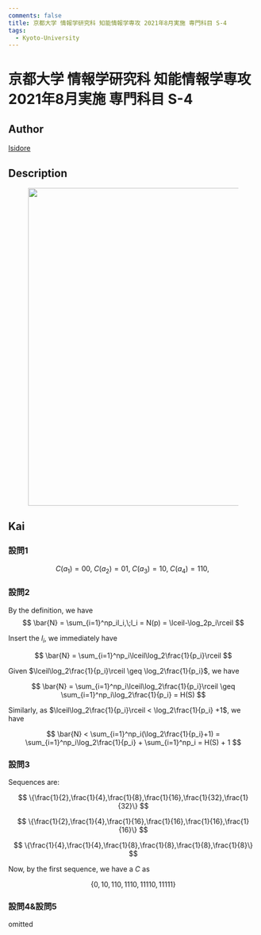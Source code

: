 ```yaml
---
comments: false
title: 京都大学 情報学研究科 知能情報学専攻 2021年8月実施 専門科目 S-4
tags:
  - Kyoto-University
---
```

# 京都大学 情報学研究科 知能情報学専攻 2021年8月実施 専門科目 S-4

## **Author**
[Isidore](https://github.com/heacsing)

## **Description**
<figure style="text-align:center;">
  <img src="https://s2.loli.net/2024/07/04/rapzlA8cqOFoCPQ.png" width="640"/>
</figure>


## **Kai**
### 設問1

$$
C(a_1) = 00,\;C(a_2) = 01,\;C(a_3) = 10,\;C(a_4) = 110,\;
$$

### 設問2

By the definition, we have
$$
\bar{N} = \sum_{i=1}^np_il_i,\;l_i = N(p) = \lceil-\log_2p_i\rceil
$$

Insert the $l_i$, we immediately have

$$
\bar{N} = \sum_{i=1}^np_i\lceil\log_2\frac{1}{p_i}\rceil
$$

Given $\lceil\log_2\frac{1}{p_i}\rceil \geq \log_2\frac{1}{p_i}$, we have

$$
\bar{N} = \sum_{i=1}^np_i\lceil\log_2\frac{1}{p_i}\rceil \geq \sum_{i=1}^np_i\log_2\frac{1}{p_i} = H(S) 
$$

Similarly, as $\lceil\log_2\frac{1}{p_i}\rceil < \log_2\frac{1}{p_i} +1$, we have

$$
\bar{N} < \sum_{i=1}^np_i(\log_2\frac{1}{p_i}+1) = \sum_{i=1}^np_i\log_2\frac{1}{p_i} + \sum_{i=1}^np_i = H(S) + 1
$$

### 設問3
Sequences are:

$$
\{\frac{1}{2},\frac{1}{4},\frac{1}{8},\frac{1}{16},\frac{1}{32},\frac{1}{32}\}
$$

$$
\{\frac{1}{2},\frac{1}{4},\frac{1}{16},\frac{1}{16},\frac{1}{16},\frac{1}{16}\}
$$

$$
\{\frac{1}{4},\frac{1}{4},\frac{1}{8},\frac{1}{8},\frac{1}{8},\frac{1}{8}\}
$$

Now, by the first sequence, we have a $C$ as

$$
\{0,10,110,1110,11110,11111\}
$$

### 設問4&設問5
omitted


